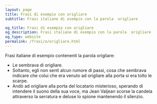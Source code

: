 ```yaml
---
layout: page
title: Frasi di esempio con origliare 
subtitle: Frasi italiane di esempio con la parola  origliare

og_title: Frasi di esempio con origliare 
og_description: Frasi italiane di esempio con la parola  origliare
og_type: website
permalink: /frasi/o/origliare.html
---
```


Frasi italiane di esempio contenenti la parola origliare:


- Le sembrava di origliare.
- Soltanto, egli non sentì alcun rumore di passi, cosa che sembrava indicare che colui che era venuto ad origliare alla porta si era tolto le scarpe.
- Andò ad origliare alla porta del locatario misterioso, sperando di intendere il suono della sua voce, ma Jean Valjean scorse la candela attraverso la serratura e deluse lo spione mantenendo il silenzio.
